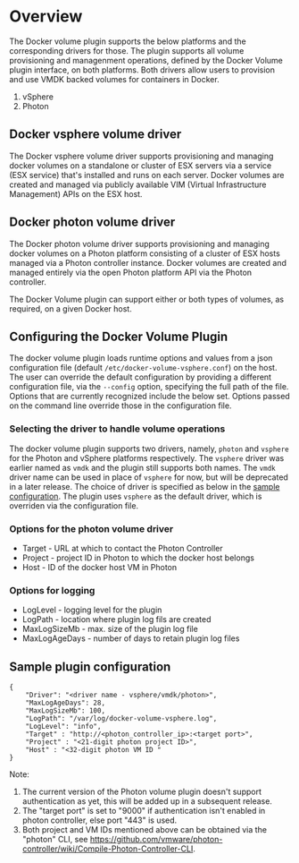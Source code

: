 # Overview
The Docker volume plugin supports the below platforms and the corresponding drivers for those. The plugin supports all volume provisioning and managenment operations, defined by the Docker Volume plugin interface, on both platforms. Both drivers allow users to provision and use VMDK backed volumes for containers in Docker.

1. vSphere
2. Photon

<script type="text/javascript" src="https://asciinema.org/a/80417.js" id="asciicast-80417" async></script>

## Docker vsphere volume driver
The Docker vsphere volume driver supports provisioning and managing docker volumes on a standalone or cluster of ESX servers via a service (ESX service) that's installed and runs on each server. Docker volumes are created and managed via publicly available VIM (Virtual Infrastructure Management) APIs on the ESX host.

## Docker photon volume driver
The Docker photon volume driver supports provisioning and managing docker volumes on a Photon platform consisting of a cluster of ESX hosts managed via a Photon controller instance. Docker volumes are created and managed entirely via the open Photon platform API via the Photon controller.

The Docker Volume plugin can support either or both types of volumes, as required, on a given Docker host.

## Configuring the Docker Volume Plugin
The docker volume plugin loads runtime options and values from a json configuration file (default `/etc/docker-volume-vsphere.conf`) on the host. The user can override the default configuration by providing a different configuration file, via the `--config` option, specifying the full path of the file. Options that are currently recognized include the below set. Options passed on the command line override those in the configuration file.

### Selecting the driver to handle volume operations
The docker volume plugin supports two drivers, namely, `photon` and `vsphere` for the Photon and vSphere platforms respectively. The `vsphere` driver was earlier named as `vmdk` and the plugin still supports both names. The `vmdk` driver name can be used in place of `vsphere` for now, but will be deprecated in a later release. The choice of driver is specified as below in the [sample configuration](#sample-plugin-configuration). The plugin uses `vsphere` as the default driver, which is overriden via the configuration file.

### Options for the photon volume driver
* Target    - URL at which to contact the Photon Controller
* Project   - project ID in Photon to which the docker host belongs
* Host      - ID of the docker host VM in Photon

### Options for logging
* LogLevel      - logging level for the plugin
* LogPath       - location where plugin log fils are created
* MaxLogSizeMb  - max. size of the plugin log file
* MaxLogAgeDays - number of days to retain plugin log files

## Sample plugin configuration
```
{
	"Driver": "<driver name - vsphere/vmdk/photon>",
	"MaxLogAgeDays": 28,
	"MaxLogSizeMb": 100,
	"LogPath": "/var/log/docker-volume-vsphere.log",
	"LogLevel": "info",
	"Target" : "http://<photon_controller_ip>:<target port>",
	"Project" : "<21-digit photon project ID>",
	"Host" : "<32-digit photon VM ID "
}
```
Note:

1. The current version of the Photon volume plugin doesn't support authentication as yet, this will be added up in a subsequent release.
2. The "target port" is set to "9000" if authentication isn't enabled in photon controller, else port "443" is used.
3. Both project and VM IDs mentioned above can be obtained via the "photon" CLI, see https://github.com/vmware/photon-controller/wiki/Compile-Photon-Controller-CLI.

